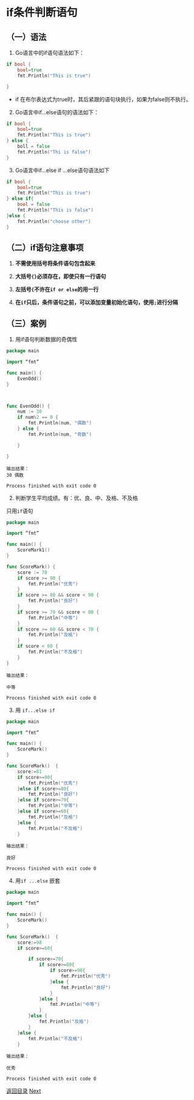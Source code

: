 #  if条件判断语句

## （一）语法

1. Go语言中的if语句语法如下：

```go
if bool {
    bool=true 
    fmt.Println("This is true")

}
```

* if 在布尔表达式为true时，其后紧跟的语句块执行，如果为false则不执行。

2. Go语言中if...else语句的语法如下：

```go
if bool {
    bool=true 
    fmt.Println("This is true")
} else {
    boll = false
    fmt.Println("Thi is false")
}
```

3. Go语言中if...else if ...else语句语法如下

```go
if bool {
    bool=true 
    fmt.Println("This is true")
} else if{
    bool = false
    fmt.Println("This is false")
}else {
    fmt.Println("choose other")
}
```

## （二）if语句注意事项

1. **不需使用括号将条件语句包含起来**

2. **大括号`{}`必须存在，即使只有一行语句**

3. **左括号`{`不许在`if or else`的用一行**

4. **在`if`只后，条件语句之前，可以添加变量初始化语句，使用`;`进行分隔**

## （三）案例

1. 用if语句判断数据的奇偶性

```go
package main

import “fmt”

func main() {
    EvenOdd()
}



func EvenOdd() {
    num := 30
    if num%2 == 0 {
        fmt.Println(num, "偶数")
    } else {
        fmt.Println(num, "奇数")

    }

}
```

```
输出结果：
30 偶数

Process finished with exit code 0
```

2. 判断学生平均成绩。有：优、良、中、及格、不及格

只用`if`语句

```go
package main

import “fmt”

func main() { 
    ScoreMark1()
}

func ScoreMark() {
    score := 78
    if score >= 90 {
        fmt.Println("优秀")
    }
    if score >= 80 && score < 90 {
        fmt.Println("良好")
    }
    if score >= 70 && score < 80 {
        fmt.Println("中等")
    }
    if score >= 60 && score < 70 {
        fmt.Println("及格")
    }
    if score < 60 {
        fmt.Println("不及格")
    }
}
```

```
输出结果：

中等

Process finished with exit code 0
```

3. 用 `if...else if`

```go
package main

import “fmt”

func main() { 
    ScoreMark()
}

func ScoreMark()  {
    score:=81
    if score>=90{
        fmt.Println("优秀")
    }else if score>=80{
        fmt.Println("良好")
    }else if score>=70{
        fmt.Println("中等")
    }else if score>=60{
        fmt.Println("及格")
    }else {
        fmt.Println("不及格")
    }
```

```
输出结果：

良好

Process finished with exit code 0
```

4. 用`if ...else` 嵌套

```go
package main

import “fmt”

func main() { 
    ScoreMark()
}

func ScoreMark()  {
    score:=98
    if score>=60{

        if score>=70{
            if score>=80{
                if score>=90{
                    fmt.Println("优秀")
                }else {
                    fmt.Println("良好")
                }
            }else {
                fmt.Println("中等")
            }
        }else {
            fmt.Println("及格")
        }
    }else {
        fmt.Println("不及格")
    }
```

```
输出结果：

优秀

Process finished with exit code 0
```


[返回目录](../golang-controller.md) [Next](golang-controller-switch.md)

